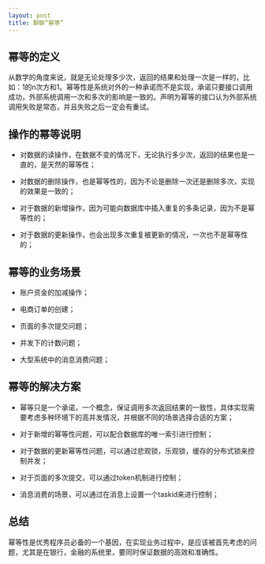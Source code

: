 ```yaml
---
layout: post
title: 聊聊“幂等”
---
```

## 幂等的定义

从数学的角度来说，就是无论处理多少次，返回的结果和处理一次是一样的，比如：1的n次方和1。幂等性是系统对外的一种承诺而不是实现，承诺只要接口调用成功，外部系统调用一次和多次的影响是一致的。声明为幂等的接口认为外部系统调用失败是常态，并且失败之后一定会有重试。 

## 操作的幂等说明

* 对数据的读操作，在数据不变的情况下，无论执行多少次，返回的结果也是一直的，是天然的幂等性；

* 对数据的删除操作，也是幂等性的，因为不论是删除一次还是删除多次，实现的效果是一致的；

* 对于数据的新增操作，因为可能向数据库中插入重复的多条记录，因为不是幂等性的；

* 对于数据的更新操作，也会出现多次重复被更新的情况，一次也不是幂等性的；

## 幂等的业务场景

* 账户资金的加减操作；

* 电商订单的创建；

* 页面的多次提交问题；

* 并发下的计数问题；

* 大型系统中的消息消费问题；

## 幂等的解决方案

* 幂等只是一个承诺，一个概念，保证调用多次返回结果的一致性，具体实现需要考虑多种环境下的高并发情况，并根据不同的场景选择合适的方案；

* 对于新增的幂等性问题，可以配合数据库的唯一索引进行控制；

* 对于数据的更新幂等性问题，可以通过悲观锁，乐观锁，缓存的分布式锁来控制并发；

* 对于页面的多次提交，可以通过token机制进行控制；

* 消息消费的场景，可以通过在消息上设置一个taskid来进行控制；

## 总结

幂等性是优秀程序员必备的一个基因，在实现业务过程中，是应该被首先考虑的问题，尤其是在银行，金融的系统里，要同时保证数据的高效和准确性。
